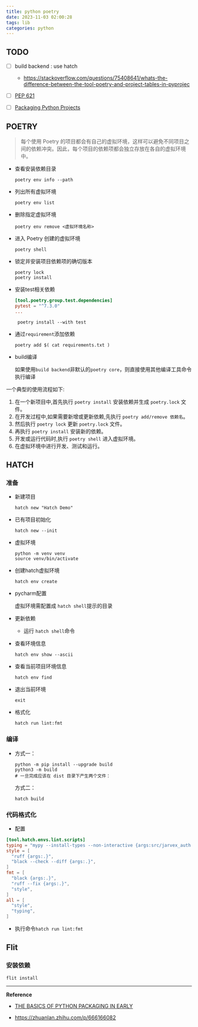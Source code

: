 ```yaml
---
title: python poetry
date: 2023-11-03 02:00:28
tags: lib
categories: python
---
```


## TODO

- [ ] build backend : use hatch 
  - https://stackoverflow.com/questions/75408641/whats-the-difference-between-the-tool-poetry-and-project-tables-in-pyprojec

- [ ] [PEP 621 ](https://peps.python.org/pep-0621/)
- [ ] [Packaging Python Projects](https://packaging.python.org/en/latest/tutorials/packaging-projects/)

## POETRY 

> 每个使用 Poetry 的项目都会有自己的虚拟环境，这样可以避免不同项目之间的依赖冲突。因此，每个项目的依赖项都会独立存放在各自的虚拟环境中。

- 查看安装依赖目录

  ```shell
  poetry env info --path
  ```

- 列出所有虚拟环境

  ```shell
  poetry env list
  ```

- 删除指定虚拟环境

  ```shell
  poetry env remove <虚拟环境名称>
  ```

- 进入 Poetry 创建的虚拟环境

  ```
  poetry shell
  ```


- 锁定并安装项目依赖项的确切版本

  ```shell
  poetry lock
  poetry install
  ```


- 安装test相关依赖

  ```toml
  [tool.poetry.group.test.dependencies]
  pytest = "^7.3.0"
  ...
  ```

  

  ```shell
   poetry install --with test
  ```

  


- 通过`requirement`添加依赖

  ```shell
  poetry add $( cat requirements.txt )
  ```

  

- build编译

  如果使用`build backend`非默认的`poetry core`，则直接使用其他编译工具命令执行编译



一个典型的使用流程如下:

1. 在一个新项目中,首先执行 `poetry install` 安装依赖并生成 `poetry.lock` 文件。
2. 在开发过程中,如果需要新增或更新依赖,先执行 `poetry add/remove 依赖名`。
3. 然后执行 `poetry lock` 更新 `poetry.lock` 文件。
4. 再执行 `poetry install` 安装新的依赖。
5. 开发或运行代码时,执行 `poetry shell` 进入虚拟环境。
6. 在虚拟环境中进行开发、测试和运行。



## HATCH

### 准备

- 新建项目

  `hatch new "Hatch Demo"`

- 已有项目初始化

  `hatch new --init`

- 虚拟环境

  ```shell
  python -m venv venv
  source venv/bin/activate
  ```

- 创建hatch虚拟环境

  ```shell
  hatch env create
  ```
  
- pycharm配置

  虚拟环境需配置成 `hatch shell`提示的目录

- 更新依赖

  - 运行 `hatch shell`命令

- 查看环境信息

  ```shell
  hatch env show --ascii
  ```


- 查看当前项目环境信息

  ```shell
  hatch env find
  ```

- 退出当前环境

  ```shell
  exit
  ```

  


- 格式化

  ```shell
  hatch run lint:fmt
  ```


### 编译

- 方式一：

  ```shell
  python -m pip install --upgrade build
  python3 -m build
  # 一旦完成应该在 dist 目录下产生两个文件：
  ```

  方式二：

  ```shell
  hatch build
  ```


### 代码格式化

- 配置

```toml
[tool.hatch.envs.lint.scripts]
typing = "mypy --install-types --non-interactive {args:src/jarvex_auth tests}"
style = [
  "ruff {args:.}",
  "black --check --diff {args:.}",
]
fmt = [
  "black {args:.}",
  "ruff --fix {args:.}",
  "style",
]
all = [
  "style",
  "typing",
]
```

- 执行命令`hatch run lint:fmt`



## Flit	

### 安装依赖

```shell
flit install
```



---

**Reference**

- [THE BASICS OF PYTHON PACKAGING IN EARLY](https://drivendata.co/blog/python-packaging-2023)

- https://zhuanlan.zhihu.com/p/666166082

  